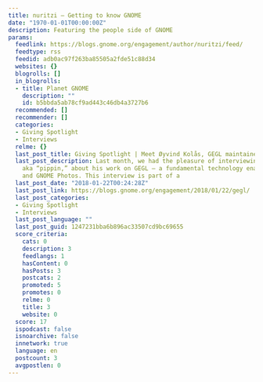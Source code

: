 ```yaml
---
title: nuritzi – Getting to know GNOME
date: "1970-01-01T00:00:00Z"
description: Featuring the people side of GNOME
params:
  feedlink: https://blogs.gnome.org/engagement/author/nuritzi/feed/
  feedtype: rss
  feedid: adb0ac97f263ba85505a2fde51c88d34
  websites: {}
  blogrolls: []
  in_blogrolls:
  - title: Planet GNOME
    description: ""
    id: b5bbda5ab78cf9ad443c46db4a3727b6
  recommended: []
  recommender: []
  categories:
  - Giving Spotlight
  - Interviews
  relme: {}
  last_post_title: Giving Spotlight | Meet Øyvind Kolås, GEGL maintainer extraordinaire
  last_post_description: Last month, we had the pleasure of interviewing Øyvind Kolås,
    aka “pippin,” about his work on GEGL — a fundamental technology enabling GIMP
    and GNOME Photos. This interview is part of a
  last_post_date: "2018-01-22T00:24:28Z"
  last_post_link: https://blogs.gnome.org/engagement/2018/01/22/gegl/
  last_post_categories:
  - Giving Spotlight
  - Interviews
  last_post_language: ""
  last_post_guid: 1247231bba6b896ac33507cd9bc69655
  score_criteria:
    cats: 0
    description: 3
    feedlangs: 1
    hasContent: 0
    hasPosts: 3
    postcats: 2
    promoted: 5
    promotes: 0
    relme: 0
    title: 3
    website: 0
  score: 17
  ispodcast: false
  isnoarchive: false
  innetwork: true
  language: en
  postcount: 3
  avgpostlen: 0
---
```

